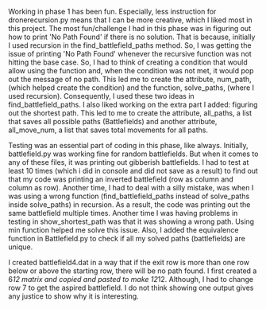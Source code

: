 Working in phase 1 has been fun. Especially, less instruction for dronerecursion.py means that I can be more creative, which I liked most in this project. The most fun/challenge I had in this phase was in figuring out how to print 'No Path Found' if there is no solution. That is because, initially I used recursion in the find_battlefield_paths method. So, I was getting the issue of printing 'No Path Found' whenever the recursive function was not hitting the base case. So, I had to think of creating a condition that would allow using the function and, when the condition was not met, it would pop out the message of no path. This led me to create the attribute, num_path, (which helped create the condition) and the function, solve_paths, (where I used recursion). Consequently, I used these two ideas in find_battlefield_paths. I also liked working on the extra part I added: figuring out the shortest path. This led to me to create the attribute, all_paths, a list that saves all possible paths (Battlefields) and another attribute, all_move_num, a list that saves total movements for all paths. 

Testing was an essential part of coding in this phase, like always. Initially, battlefield.py was working fine for random battlefields. But when it comes to any of these files, it was printing out gibberish battlefields. I had to test at least 10 times (which i did in console and did not save as a result) to find out that my code was printing an inverted battlefield (row as column and column as row). Another time, I had to deal with a silly mistake, was when I was using a wrong function (find_battlefield_paths instead of solve_paths inside solve_paths) in recursion. As a result, the code was printing out the same battlefield multiple times. Another time I was having problems in testing in show_shortest_path was that it was showing a wrong path. Using min function helped me solve this issue. Also, I added the equivalence function in Battlefield.py to check if all my solved paths (battlefields) are unique.

I created battlefield4.dat in a way that if the exit row is more than one row below or above the starting row, there will be no path found. I first created a 6*12 matrix and copied and pasted to make 12*12. Although, I had to change row 7 to get the aspired battlefield. I do not think showing one output gives any justice to show why it is interesting. 